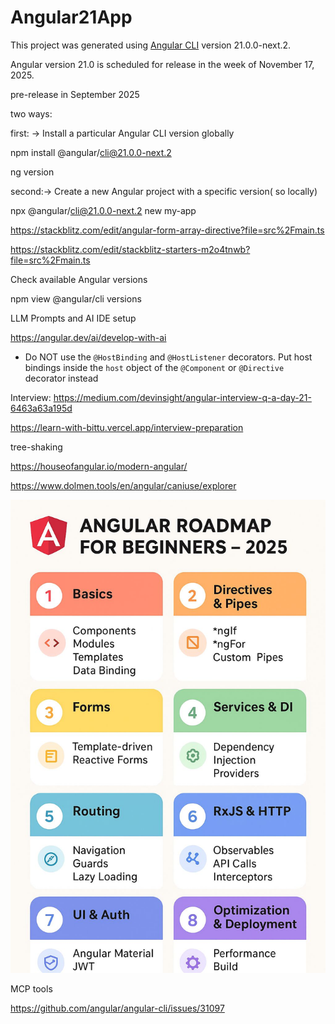 # Angular21App

This project was generated using [Angular CLI](https://github.com/angular/angular-cli) version 21.0.0-next.2.

Angular version 21.0 is scheduled for release in the week of November 17, 2025.

pre-release in September 2025

two ways:

first: -> Install a particular Angular CLI version globally

npm install @angular/cli@21.0.0-next.2

ng version

second:-> Create a new Angular project with a specific version( so locally)

npx @angular/cli@21.0.0-next.2 new my-app

https://stackblitz.com/edit/angular-form-array-directive?file=src%2Fmain.ts

https://stackblitz.com/edit/stackblitz-starters-m2o4tnwb?file=src%2Fmain.ts

Check available Angular versions

npm view @angular/cli versions

LLM Prompts and AI IDE setup

https://angular.dev/ai/develop-with-ai

- Do NOT use the `@HostBinding` and `@HostListener` decorators. Put host bindings inside the `host` object of the `@Component` or `@Directive` decorator instead

Interview: https://medium.com/devinsight/angular-interview-q-a-day-21-6463a63a195d

https://learn-with-bittu.vercel.app/interview-preparation

tree-shaking

https://houseofangular.io/modern-angular/

https://www.dolmen.tools/en/angular/caniuse/explorer

![Angular Roadmap](angular_roadmap.jpeg)

MCP tools

https://github.com/angular/angular-cli/issues/31097


